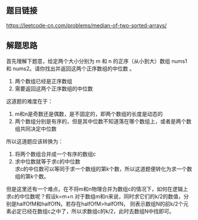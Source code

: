 ## 题目链接
https://leetcode-cn.com/problems/median-of-two-sorted-arrays/

## 解题思路
首先理解下题意，给定两个大小分别为 m 和 n 的正序（从小到大）数组 nums1 和 nums2。请你找出并返回这两个正序数组的中位数 。
1. 两个数组已经是正序数组
2. 需要返回这两个正序数组的中位数

这道题的难度在于：
1. m和n是奇数还是偶数，是不固定的，即两个数组的长度是动态的
2. 两个数组分别是有序的，但是其中位数不知道落在哪个数组上，或者是两个数组共同决定中位数

所以这道题应该转换为：
1. 将两个数组合并成一个有序的数组c
2. 求中位数就等于求c的中位数        
求c的中位数可以等同于求一个数组的第k个数，所以这道题便转化为求一个数组的第k个数。

但是这里还有一个难点，在不将m和n物理合并为数组c的情况下，如何在逻辑上求c的中位数呢？假设k=m+n
对于数组m和n来说，同时求它们的k/2的数值，分别是halfOfM和halfOfN。若存在halfOfM>halfOfN，
则表示数组N的前k/2个元素必定已经在数组c之中了，所以求数组c的k/2，此时去数组N中找即可。
